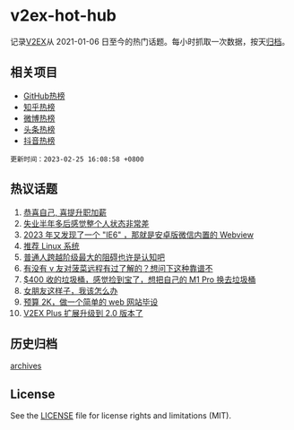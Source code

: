 # v2ex-hot-hub

 记录[V2EX](https://www.v2ex.com/)从 2021-01-06 日至今的热门话题。每小时抓取一次数据，按天[归档](archives)。
 
 ## 相关项目

- [GitHub热榜](https://github.com/lonnyzhang423/github-hot-hub)
- [知乎热榜](https://github.com/lonnyzhang423/zhihu-hot-hub)
- [微博热榜](https://github.com/lonnyzhang423/weibo-hot-hub)
- [头条热榜](https://github.com/lonnyzhang423/toutiao-hot-hub)
- [抖音热榜](https://github.com/lonnyzhang423/douyin-hot-hub)


 `更新时间：2023-02-25 16:08:58 +0800`

## 热议话题

1. [恭喜自己, 喜提升职加薪](https://www.v2ex.com/t/918911)
1. [失业半年多后感觉整个人状态非常差](https://www.v2ex.com/t/919045)
1. [2023 年又发现了一个 "IE6" ，那就是安卓版微信内置的 Webview](https://www.v2ex.com/t/918931)
1. [推荐 Linux 系统](https://www.v2ex.com/t/918985)
1. [普通人跨越阶级最大的阻碍也许是认知吧](https://www.v2ex.com/t/918994)
1. [有没有 v 友对菠菜远程有过了解的？想问下这种靠谱不](https://www.v2ex.com/t/919000)
1. [$400 收的垃圾桶，感觉捡到宝了，想把自己的 M1 Pro 换去垃圾桶](https://www.v2ex.com/t/919050)
1. [女朋友这样子，我该怎么办](https://www.v2ex.com/t/918924)
1. [预算 2K，做一个简单的 web 网站毕设](https://www.v2ex.com/t/919001)
1. [V2EX Plus 扩展升级到 2.0 版本了](https://www.v2ex.com/t/919083)

## 历史归档

[archives](archives)

## License

See the [LICENSE](LICENSE) file for license rights and limitations (MIT).
